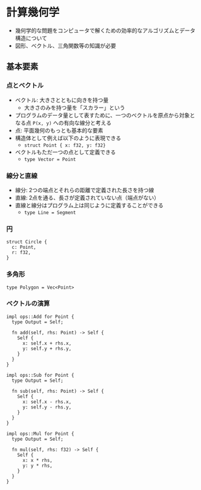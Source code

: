 # 計算幾何学

- 幾何学的な問題をコンピュータで解くための効率的なアルゴリズムとデータ構造について
- 図形、ベクトル、三角関数等の知識が必要

## 基本要素

### 点とベクトル

- ベクトル: 大きさとともに向きを持つ量
  - 大きさのみを持つ量を「スカラー」という
- プログラムのデータ量として表すために、一つのベクトルを原点から対象となる点 `P(x, y)` への有向な線分と考える
- 点: 平面幾何のもっとも基本的な要素
- 構造体として例えば以下のように表現できる
  - `struct Point { x: f32, y: f32}`
- ベクトルもただ一つの点として定義できる
  - `type Vector = Point`

### 線分と直線

- 線分: 2つの端点とそれらの距離で定義された長さを持つ線
- 直線: 2点を通る、長さが定義されていない点（端点がない）
- 直線と線分はプログラム上は同じように定義することができる
  - `type Line = Segment`

### 円

```
struct Circle {
  c: Point,
  r: f32,
}
```

### 多角形

`type Polygon = Vec<Point>`

### ベクトルの演算

```
impl ops::Add for Point {
  type Output = Self;

  fn add(self, rhs: Point) -> Self {
    Self {
      x: self.x + rhs.x,
      y: self.y + rhs.y,
    }
  }
}

impl ops::Sub for Point {
  type Output = Self;

  fn sub(self, rhs: Point) -> Self {
    Self {
      x: self.x - rhs.x,
      y: self.y - rhs.y,
    }
  }
}

impl ops::Mul for Point {
  type Output = Self;

  fn mul(self, rhs: f32) -> Self {
    Self {
      x: x * rhs,
      y: y * rhs,
    }
  }
}
```